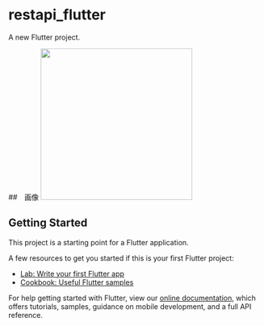 # restapi_flutter

A new Flutter project.

##　画像
<img src="https://user-images.githubusercontent.com/92189386/157355439-3ea771f3-112a-4227-ba05-2212f195af4f.png" width="300">

## Getting Started

This project is a starting point for a Flutter application.

A few resources to get you started if this is your first Flutter project:

- [Lab: Write your first Flutter app](https://flutter.dev/docs/get-started/codelab)
- [Cookbook: Useful Flutter samples](https://flutter.dev/docs/cookbook)

For help getting started with Flutter, view our
[online documentation](https://flutter.dev/docs), which offers tutorials,
samples, guidance on mobile development, and a full API reference.
